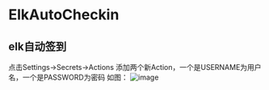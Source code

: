 # ElkAutoCheckin
## elk自动签到

点击Settings->Secrets->Actions 
添加两个新Action，一个是USERNAME为用户名，一个是PASSWORD为密码 
如图：
![image](https://user-images.githubusercontent.com/52942679/207251539-9a9ecac9-acdf-4cf1-90bb-2612891afa75.png)
